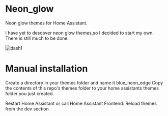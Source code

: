 # Neon_glow
Neon glow themes for Home Assistant.

I have yet to descover neon glow themes,so I decided to start my own.
There is still much to be done.

![dash1](https://github.com/Welsyntoffie/Neon_glow/assets/47089904/5cf15305-6d3d-4b3f-b396-a6d3131dd92f)



# Manual installation
Create a directory in your themes folder and name it blue_neon_edge
Copy the contents of this repo's themes folder to your home assistants themes folder you just created.

Restart Home Assistant or call Home Assistant Frontend: Reload themes from the dev section